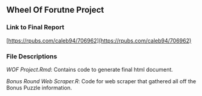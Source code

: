 ## Wheel Of Forutne Project

### Link to Final Report
[https://rpubs.com/caleb94/706962](https://rpubs.com/caleb94/706962)

### File Descriptions
*WOF Project.Rmd*: Contains code to generate final html document.

*Bonus Round Web Scraper.R*: Code for web scraper that gathered all off the Bonus Puzzle information.

